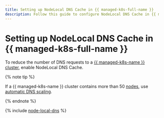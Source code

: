 ```yaml
---
title: Setting up NodeLocal DNS Cache in {{ managed-k8s-full-name }}
description: Follow this guide to configure NodeLocal DNS Cache in {{ managed-k8s-name }}.
---
```


# Setting up NodeLocal DNS Cache in {{ managed-k8s-full-name }}

To reduce the number of DNS requests to a [{{ managed-k8s-name }} cluster](../../managed-kubernetes/concepts/index.md#kubernetes-cluster), enable NodeLocal DNS Cache.

{% note tip %}

If a {{ managed-k8s-name }} cluster contains more than 50 [nodes](../../managed-kubernetes/concepts/index.md#node-group), use [automatic DNS scaling](dns-autoscaler.md).

{% endnote %}

{% include [node-local-dns](../../_tutorials/k8s/node-local-dns.md) %}